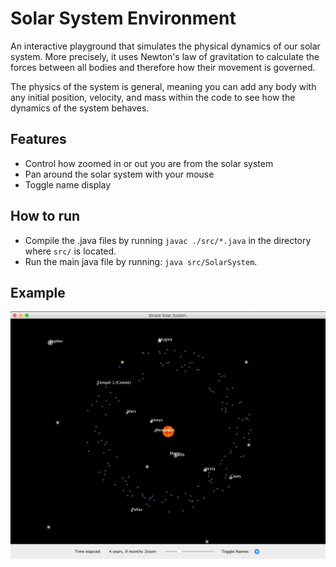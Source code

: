 # Solar System Environment

An interactive playground that simulates the physical dynamics of our solar system. More precisely, it uses Newton's law of gravitation to calculate the forces between all bodies and therefore how their movement is governed.

The physics of the system is general, meaning you can add any body with any initial position, velocity, and mass within the code to see how the dynamics of the system behaves.

## Features
- Control how zoomed in or out you are from the solar system
- Pan around the solar system with your mouse
- Toggle name display

## How to run
- Compile the .java files by running `javac ./src/*.java` in the directory where `src/` is located.
- Run the main java file by running: `java src/SolarSystem`.

## Example
![alt text](https://raw.githubusercontent.com/Usefulmaths/Solar-System-Environment/master/img/solar_system.png)


